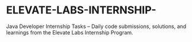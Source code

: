# ELEVATE-LABS-INTERNSHIP-
Java Developer Internship Tasks – Daily code submissions, solutions, and learnings from the Elevate Labs Internship Program.
